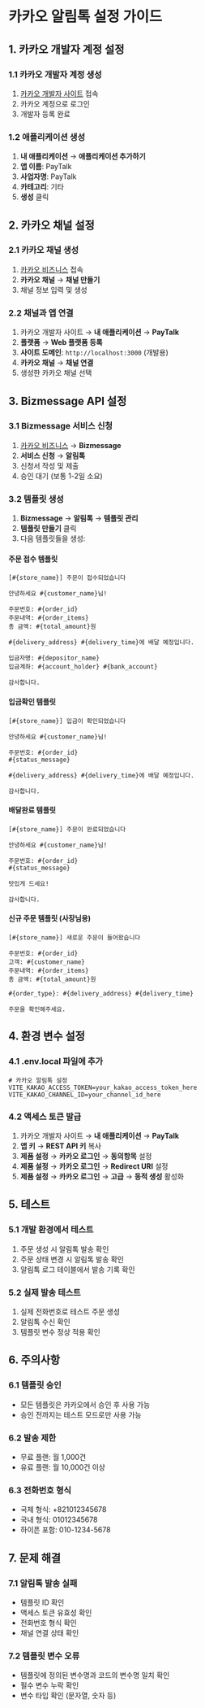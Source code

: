 # 카카오 알림톡 설정 가이드

## 1. 카카오 개발자 계정 설정

### 1.1 카카오 개발자 계정 생성
1. [카카오 개발자 사이트](https://developers.kakao.com/) 접속
2. 카카오 계정으로 로그인
3. 개발자 등록 완료

### 1.2 애플리케이션 생성
1. **내 애플리케이션** → **애플리케이션 추가하기**
2. **앱 이름**: PayTalk
3. **사업자명**: PayTalk
4. **카테고리**: 기타
5. **생성** 클릭

## 2. 카카오 채널 설정

### 2.1 카카오 채널 생성
1. [카카오 비즈니스](https://business.kakao.com/) 접속
2. **카카오 채널** → **채널 만들기**
3. 채널 정보 입력 및 생성

### 2.2 채널과 앱 연결
1. 카카오 개발자 사이트 → **내 애플리케이션** → **PayTalk**
2. **플랫폼** → **Web 플랫폼 등록**
3. **사이트 도메인**: `http://localhost:3000` (개발용)
4. **카카오 채널** → **채널 연결**
5. 생성한 카카오 채널 선택

## 3. Bizmessage API 설정

### 3.1 Bizmessage 서비스 신청
1. [카카오 비즈니스](https://business.kakao.com/) → **Bizmessage**
2. **서비스 신청** → **알림톡**
3. 신청서 작성 및 제출
4. 승인 대기 (보통 1-2일 소요)

### 3.2 템플릿 생성
1. **Bizmessage** → **알림톡** → **템플릿 관리**
2. **템플릿 만들기** 클릭
3. 다음 템플릿들을 생성:

#### 주문 접수 템플릿
```
[#{store_name}] 주문이 접수되었습니다

안녕하세요 #{customer_name}님!

주문번호: #{order_id}
주문내역: #{order_items}
총 금액: #{total_amount}원

#{delivery_address} #{delivery_time}에 배달 예정입니다.

입금자명: #{depositor_name}
입금계좌: #{account_holder} #{bank_account}

감사합니다.
```

#### 입금확인 템플릿
```
[#{store_name}] 입금이 확인되었습니다

안녕하세요 #{customer_name}님!

주문번호: #{order_id}
#{status_message}

#{delivery_address} #{delivery_time}에 배달 예정입니다.

감사합니다.
```

#### 배달완료 템플릿
```
[#{store_name}] 주문이 완료되었습니다

안녕하세요 #{customer_name}님!

주문번호: #{order_id}
#{status_message}

맛있게 드세요!

감사합니다.
```

#### 신규 주문 템플릿 (사장님용)
```
[#{store_name}] 새로운 주문이 들어왔습니다

주문번호: #{order_id}
고객: #{customer_name}
주문내역: #{order_items}
총 금액: #{total_amount}원

#{order_type}: #{delivery_address} #{delivery_time}

주문을 확인해주세요.
```

## 4. 환경 변수 설정

### 4.1 .env.local 파일에 추가
```env
# 카카오 알림톡 설정
VITE_KAKAO_ACCESS_TOKEN=your_kakao_access_token_here
VITE_KAKAO_CHANNEL_ID=your_channel_id_here
```

### 4.2 액세스 토큰 발급
1. 카카오 개발자 사이트 → **내 애플리케이션** → **PayTalk**
2. **앱 키** → **REST API 키** 복사
3. **제품 설정** → **카카오 로그인** → **동의항목** 설정
4. **제품 설정** → **카카오 로그인** → **Redirect URI** 설정
5. **제품 설정** → **카카오 로그인** → **고급** → **동적 생성** 활성화

## 5. 테스트

### 5.1 개발 환경에서 테스트
1. 주문 생성 시 알림톡 발송 확인
2. 주문 상태 변경 시 알림톡 발송 확인
3. 알림톡 로그 테이블에서 발송 기록 확인

### 5.2 실제 발송 테스트
1. 실제 전화번호로 테스트 주문 생성
2. 알림톡 수신 확인
3. 템플릿 변수 정상 적용 확인

## 6. 주의사항

### 6.1 템플릿 승인
- 모든 템플릿은 카카오에서 승인 후 사용 가능
- 승인 전까지는 테스트 모드로만 사용 가능

### 6.2 발송 제한
- 무료 플랜: 월 1,000건
- 유료 플랜: 월 10,000건 이상

### 6.3 전화번호 형식
- 국제 형식: +821012345678
- 국내 형식: 01012345678
- 하이픈 포함: 010-1234-5678

## 7. 문제 해결

### 7.1 알림톡 발송 실패
- 템플릿 ID 확인
- 액세스 토큰 유효성 확인
- 전화번호 형식 확인
- 채널 연결 상태 확인

### 7.2 템플릿 변수 오류
- 템플릿에 정의된 변수명과 코드의 변수명 일치 확인
- 필수 변수 누락 확인
- 변수 타입 확인 (문자열, 숫자 등)
